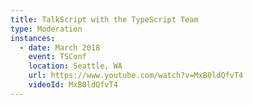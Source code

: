 ```yaml
---
title: TalkScript with the TypeScript Team
type: Moderation
instances:
  - date: March 2018
    event: TSConf
    location: Seattle, WA
    url: https://www.youtube.com/watch?v=MxB0ldQfvT4
    videoId: MxB0ldQfvT4
---
```

